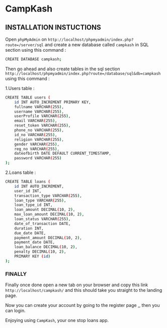 # CampKash

## INSTALLATION INSTUCTIONS

Open `phpMyAdmin` on `http://localhost/phpmyadmin/index.php?route=/server/sql` and create a new database called `campkash` in SQL section using this command :

```bash
CREATE DATABASE campkash;
```

Then go ahead and also create tables in the sql section `http://localhost/phpmyadmin/index.php?route=/database/sql&db=campkash` using this command :

1.Users table :

```bash
CREATE TABLE users (
    id INT AUTO_INCREMENT PRIMARY KEY,
    fullname VARCHAR(255),
    username VARCHAR(255),
    userProfile VARCHAR(255),
    email VARCHAR(255),
    reset_token VARCHAR(255),
    phone_no VARCHAR(255),
    id_no VARCHAR(255),
    religion VARCHAR(255),
    gender VARCHAR(255),
    reg_no VARCHAR(255),
    dateofbirth DATE DEFAULT CURRENT_TIMESTAMP,
    password VARCHAR(255)
);
```

2.Loans table :

```bash
CREATE TABLE loans (
    id INT AUTO_INCREMENT,
    user_id INT,
    transaction_type VARCHAR(255),
    loan_type VARCHAR(255),
    loan_type_id INT,
    loan_amount DECIMAL(10, 2),
    max_loan_amount DECIMAL(10, 2),
    loan_status VARCHAR(255),
    date_of_transaction DATE,
    duration INT,
    due_date DATE,
    payment_amount DECIMAL(10, 2),
    payment_date DATE,
    loan_balance DECIMAL(10, 2),
    penalty DECIMAL(10, 2),
    PRIMARY KEY (id)
);
```

### FINALLY

Finally once done open a new tab on your browser and copy this link `http://localhost/campkash/` and this should take you straight to the landing page.

Now you can create your account by going to the register page ,, then you can login.

Enjoying using `CampKash`, your one stop loans app.